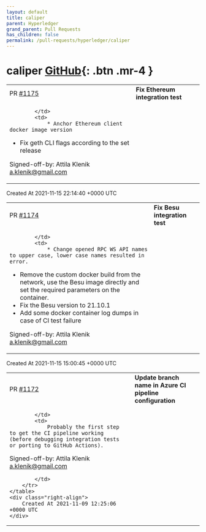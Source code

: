 ```yaml
---
layout: default
title: caliper
parent: Hyperledger
grand_parent: Pull Requests
has_children: false
permalink: /pull-requests/hyperledger/caliper
---
```


# caliper <span class="fs-3 right-align">[GitHub](https://github.com/hyperledger/caliper){: .btn .mr-4 }</span>


<div>
    <table>
        <tr>
            <td>
                PR <a href="https://github.com/hyperledger/caliper/pull/1175" class=".btn">#1175</a>
            </td>
            <td>
                <b>
                    Fix Ethereum integration test
                </b>
            </td>
        </tr>
        <tr>
            <td>
                
            </td>
            <td>
                * Anchor Ethereum client docker image version
* Fix geth CLI flags according to the set release

Signed-off-by: Attila Klenik <a.klenik@gmail.com>
            </td>
        </tr>
    </table>
    <div class="right-align">
        Created At 2021-11-15 22:14:40 +0000 UTC
    </div>
</div>

<div>
    <table>
        <tr>
            <td>
                PR <a href="https://github.com/hyperledger/caliper/pull/1174" class=".btn">#1174</a>
            </td>
            <td>
                <b>
                    Fix Besu integration test
                </b>
            </td>
        </tr>
        <tr>
            <td>
                
            </td>
            <td>
                * Change opened RPC WS API names to upper case, lower case names resulted in error.
* Remove the custom docker build from the network, use the Besu image directly and set the required parameters on the container.
* Fix the Besu version to 21.10.1
* Add some docker container log dumps in case of CI test failure

Signed-off-by: Attila Klenik <a.klenik@gmail.com>
            </td>
        </tr>
    </table>
    <div class="right-align">
        Created At 2021-11-15 15:00:45 +0000 UTC
    </div>
</div>

<div>
    <table>
        <tr>
            <td>
                PR <a href="https://github.com/hyperledger/caliper/pull/1172" class=".btn">#1172</a>
            </td>
            <td>
                <b>
                    Update branch name in Azure CI pipeline configuration
                </b>
            </td>
        </tr>
        <tr>
            <td>
                
            </td>
            <td>
                Probably the first step to get the CI pipeline working (before debugging integration tests or porting to GitHub Actions).

Signed-off-by: Attila Klenik <a.klenik@gmail.com>

            </td>
        </tr>
    </table>
    <div class="right-align">
        Created At 2021-11-09 12:25:06 +0000 UTC
    </div>
</div>

